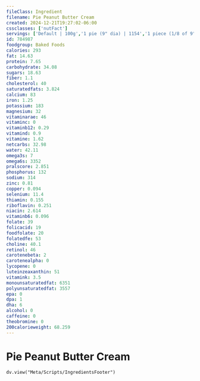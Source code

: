 ```yaml
---
fileClass: Ingredient
filename: Pie Peanut Butter Cream
created: 2024-12-21T19:27:02-06:00
cssclasses: ['nutFact']
servings: ['Default | 100g','1 pie (9" dia) | 1154','1 piece (1/8 of 9" dia) | 144','1 surface inch | 18']
id: 784987
foodgroup: Baked Foods
calories: 293
fat: 14.63
protein: 7.65
carbohydrate: 34.08
sugars: 18.63
fiber: 1.1
cholesterol: 40
saturatedfats: 3.824
calcium: 83
iron: 1.25
potassium: 183
magnesium: 32
vitaminarae: 46
vitaminc: 0
vitaminb12: 0.29
vitamind: 0.9
vitamine: 1.62
netcarbs: 32.98
water: 42.11
omega3s: 7
omega6s: 3352
pralscore: 2.851
phosphorus: 132
sodium: 314
zinc: 0.81
copper: 0.094
selenium: 11.4
thiamin: 0.155
riboflavin: 0.251
niacin: 2.614
vitaminb6: 0.096
folate: 39
folicacid: 19
foodfolate: 20
folatedfe: 53
choline: 40.1
retinol: 46
carotenebeta: 2
carotenealpha: 0
lycopene: 0
luteinzeaxanthin: 51
vitamink: 3.5
monounsaturatedfat: 6351
polyunsaturatedfat: 3557
epa: 0
dpa: 1
dha: 6
alcohol: 0
caffeine: 0
theobromine: 0
200calorieweight: 68.259
---
```


# Pie Peanut Butter Cream

```dataviewjs
dv.view("Meta/Scripts/IngredientsFooter")
```
